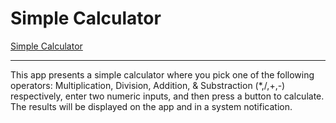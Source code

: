 # Simple Calculator

[Simple Calculator](img/simple_calculator.png)

----------------------------------------

This app presents a simple calculator where you pick one of the following operators: Multiplication, Division, Addition, \& Substraction (\*,\/,\+,\-) respectively, enter two numeric inputs, and then press a button to calculate. The results will be displayed on the app and in a system notification.
